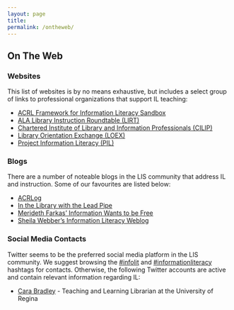 ```yaml
---
layout: page
title: 
permalink: /ontheweb/
---
```


## On The Web

### Websites

This list of websites is by no means exhaustive, but includes a select group of links to professional organizations that support IL teaching:

* [ACRL Framework for Information Literacy Sandbox](http://sandbox.acrl.org/resources)
* [ALA Library Instruction Roundtable (LIRT)](http://www.ala.org/lirt/)
* [Chartered Institute of Library and Information Professionals (CILIP)](http://www.informationliteracy.org.uk/) 
* [Library Orientation Exchange (LOEX)](http://www.loex.org/index.php)
* [Project Information Literacy (PIL)](http://www.projectinfolit.org/)

### Blogs

There are a number of noteable blogs in the LIS community that address IL and instruction. Some of our favourites are listed below:

* [ACRLog](http://acrlog.org/)
* [In the Library with the Lead Pipe](http://inthelibrarywiththeleadpipe.org/) 
* [Merideth Farkas’ Information Wants to be Free](https://meredith.wolfwater.com/wordpress/)
* [Sheila Webber’s Information Literacy Weblog](http://information-literacy.blogspot.ca/)

### Social Media Contacts

Twitter seems to be the preferred social media platform in the LIS community. We suggest browsing the [#infolit](https://twitter.com/search?q=%23infolit&src=tyah) and [#informationliteracy](https://twitter.com/hashtag/informationliteracy?src=hash) hashtags for contacts. Otherwise, the following Twitter accounts are active and contain relevant information regarding IL:

* [Cara Bradley](https://twitter.com/carabradley17) - Teaching and Learning Librarian at the University of Regina 
